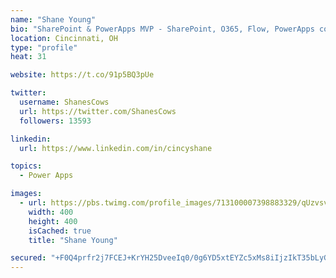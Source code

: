 ```yaml
---
name: "Shane Young"
bio: "SharePoint & PowerApps MVP - SharePoint, O365, Flow, PowerApps consulting? @PowerApps911 | Pure Snark? You found it."
location: Cincinnati, OH
type: "profile"
heat: 31

website: https://t.co/91p5BQ3pUe

twitter:
  username: ShanesCows
  url: https://twitter.com/ShanesCows
  followers: 13593

linkedin:
  url: https://www.linkedin.com/in/cincyshane

topics:
  - Power Apps

images:
  - url: https://pbs.twimg.com/profile_images/713100007398883329/qUzvsvQ3_400x400.jpg
    width: 400
    height: 400
    isCached: true
    title: "Shane Young"

secured: "+F0Q4prfr2j7FCEJ+KrYH25DveeIq0/0g6YD5xtEYZc5xMs8iIjzIkT35bLyG+MPqdCthU7xtgX8WMKxPkOfLEc2jEbqMluAUZtOy2hWkcMx0vguPmgaFsVmhWYguyhaDCrHGOUJ/s0Q9RlE+0ai3GRtU3f8sIvIq3/9cgiWvvitBxbE2pbU3P1XyS2G6gnztBj6IoIFV2JuyyfnXiHJsmvmCVTXNqsF1M/NamuJNfUYx8SrzUj6TKORtb3SG7jrQajJGQ30NB47WIh5tOIrN45ED4LsJt0Fu4OHaoOnJlT70sobe9D3Qp0fs3UeOMNmNkaMiBwYB11f50T9qM8skz+P+HBoIEQUzcYK8F1idAhcDaBMjWkKntVpO0p1ldfHZ8LbXSS+h1EkKmOrVLpBeUbdrzX6zUOjxjTYRF6Pz6Y=;4TmMxPqv9P1ymBcw9YlCpw=="
---
```


